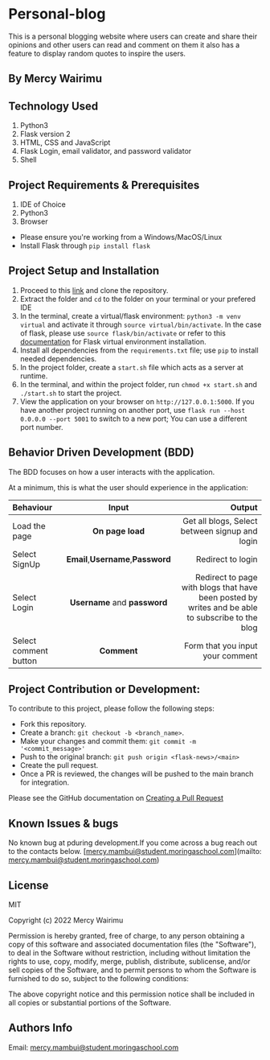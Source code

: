 # Personal-blog
This is  a personal blogging website where users can create and share their opinions and other users can read and comment on them it also has a feature to  display random quotes to inspire the  users. 
## By Mercy Wairimu
## Technology Used

1. Python3
2. Flask version 2
3. HTML, CSS and JavaScript
4. Flask Login, email validator, and password validator
5. Shell

## Project Requirements & Prerequisites

1. IDE of Choice
2. Python3
3. Browser

* Please ensure you're working from a Windows/MacOS/Linux
* Install Flask through `pip install flask`

## Project Setup and Installation

1. Proceed to this [link](https://github.com/Mercywairimu01/Personal-blog) and clone the repository.
2. Extract the folder and `cd` to the folder on your terminal or your prefered IDE
3. In the terminal, create a virtual/flask environment: `python3 -m venv virtual` and activate it through `source virtual/bin/activate`. In the case of flask, please use `source flask/bin/activate` or refer to this [documentation](https://stackoverflow.com/questions/31252791/flask-importerror-no-module-named-flask) for Flask virtual environment installation.
4. Install all dependencies from the `requirements.txt` file; use `pip` to install needed dependencies.
5. In the project folder, create a `start.sh` file which acts as a server at runtime.
6. In the terminal, and within the project folder, run `chmod +x start.sh` and `./start.sh` to start the project.
7. View the application on your browser on `http://127.0.0.1:5000`. If you have another project running on another port, use `flask run --host 0.0.0.0 --port 5001` to switch to a new port; You can use a different port number.

## Behavior Driven Development (BDD)

The BDD focuses on how a user interacts with the application.

At a minimum, this is what the user should experience in the application:


| Behaviour | Input | Output |
| :---------------- | :---------------: | ------------------: |
| Load the page | **On page load** | Get all blogs, Select between signup and login|
| Select SignUp| **Email**,**Username**,**Password** | Redirect to login|
| Select Login | **Username** and **password** | Redirect to page with blogs that have been posted by writes and be able to subscribe to the blog|
| Select comment button | **Comment** | Form that you input your comment|

## Project Contribution or Development:

To contribute to this project, please follow the following steps:
* Fork this repository.
* Create a branch: `git checkout -b <branch_name>`.
* Make your changes and commit them: `git commit -m '<commit_message>'`
* Push to the original branch: `git push origin <flask-news>/<main>`
* Create the pull request.
* Once a PR is reviewed, the changes will be pushed to the main branch for integration.

Please see the GitHub documentation on [Creating a Pull Request](https://help.github.com/en/github/collaborating-with-issues-and-pull-requests/creating-a-pull-request)

## Known Issues & bugs

No known bug at pduring development.If you come across a bug reach out to the contacts below.
[mercy.mambui@student.moringaschool.com](mailto: mercy.mambui@student.moringaschool.com)
## License
MIT

Copyright (c) 2022 Mercy Wairimu

Permission is hereby granted, free of charge, to any person obtaining a copy of this software and associated documentation files (the "Software"), to deal in the Software without restriction, including without limitation the rights to use, copy, modify, merge, publish, distribute, sublicense, and/or sell copies of the Software, and to permit persons to whom the Software is furnished to do so, subject to the following conditions:

The above copyright notice and this permission notice shall be included in all copies or substantial portions of the Software.
## Authors Info
Email: mercy.mambui@student.moringaschool.com